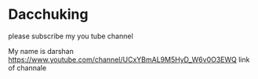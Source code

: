 # Dacchuking

please subscribe my you tube channel <br>

My name is darshan
https://www.youtube.com/channel/UCxYBmAL9M5HyD_W6v0O3EWQ
link of channale

